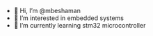 - 👋 Hi, I’m @mbeshaman
- 👀 I’m interested in embedded systems
- 🌱 I’m currently learning stm32 microcontroller

<!---
mbeshaman/mbeshaman is a ✨ special ✨ repository because its `README.md` (this file) appears on your GitHub profile.
You can click the Preview link to take a look at your changes.
--->
